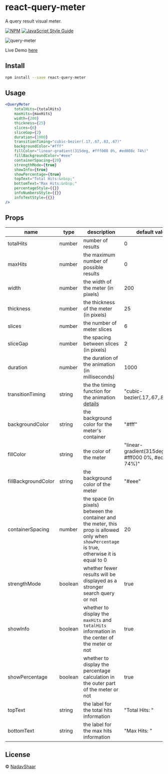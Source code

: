 # react-query-meter

A query result visual meter.

[![NPM](https://img.shields.io/npm/v/react-query-meter.svg)](https://www.npmjs.com/package/react-query-meter) [![JavaScript Style Guide](https://img.shields.io/badge/code_style-standard-brightgreen.svg)](https://standardjs.com)

![query-meter](https://user-images.githubusercontent.com/8030614/87880420-3962ba80-c9fa-11ea-83a0-e7f5c40b994f.png)

Live Demo [here](https://nadavshaar.github.io/react-query-meter/)

## Install

```bash
npm install --save react-query-meter
```

## Usage

```jsx
<QueryMeter
    totalHits={totalHits}
    maxHits={maxHits}
    width={200}
    thickness={25}
    slices={6}
    sliceGap={2}
    duration={1000}
    transitionTiming="cubic-bezier(.17,.67,.83,.67)"
    backgroundColor="#fff"
    fillColor="linear-gradient(315deg, #fff000 0%, #ed008c 74%)"
    fillBackgroundColor="#eee"
    containerSpacing={20}
    strengthMode={true}
    showInfo={true}
    showPercentage={true}
    topText="Total Hits:&nbsp;"
    bottomText="Max Hits:&nbsp;"
    percentageStyle={{}}
    infoNumbersStyle={{}}
    infoTextStyle={{}}
/>
```

## Props

| name | type | description | default value |
|---|---|---|---|
| totalHits | number | number of results | 0 |
| maxHits | number | the maximum number of possible results | 0 |
| width | number | the width of the meter (in pixels) | 200 |
| thickness | number | the thickness of the meter (in pixels) | 25 |
| slices | number | the number of meter slices | 6 |
| sliceGap | number | the spacing between slices (in pixels) | 2 |
| duration | number | the duration of the animation (in milliseconds) | 1000 |
| transitionTiming | string | the the timing function for the animation [details](https://developer.mozilla.org/en-US/docs/Web/CSS/transition-timing-function) | "cubic-bezier(.17,.67,.83,.67)" |
| backgroundColor | string | the background color for the meter's container | "#fff" |
| fillColor | string | the color of the meter | "linear-gradient(315deg, #fff000 0%, #ed008c 74%)" |
| fillBackgroundColor | string | the background color of the meter | "#eee" |
| containerSpacing | number | the space (in pixels) between the container and the meter, this prop is allowed only when `showPercentage` is true, otherwise it is equal to 0 | 20 |
| strengthMode | boolean | whether fewer results will be displayed as a stronger search query or not | true |
| showInfo | boolean | whether to display the `maxHits` and `totalHits` information in the center of the meter or not | true |
| showPercentage | boolean | whether to display the percentage calculation in the outer part of the meter or not | true |
| topText | string | the label for the total hits information | "Total Hits: " |
| bottomText | string | the label for the max hits information | "Max Hits: " |

## License

 © [NadavShaar](https://github.com/NadavShaar)
